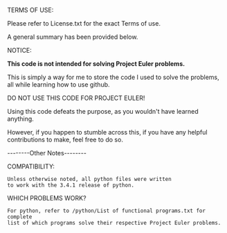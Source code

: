 TERMS OF USE:

Please refer to License.txt for the exact Terms of use.

A general summary has been provided below.



NOTICE:

**This code is not intended for solving Project Euler problems.**

This is simply a way for me to store the code I used to solve the problems, all while learning how to use github.

DO NOT USE THIS CODE FOR PROJECT EULER!


Using this code defeats the purpose, as you wouldn't have learned anything.

However, if you happen to stumble across this, if you have any helpful contributions to make, feel free to do so.


--------Other Notes--------

COMPATIBILITY:

	Unless otherwise noted, all python files were written 
	to work with the 3.4.1 release of python.


WHICH PROBLEMS WORK?
	
	For python, refer to /python/List of functional programs.txt for complete 
	list of which programs solve their respective Project Euler problems.
